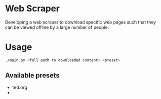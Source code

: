 # Web Scraper

Developing a web scraper to download specific web pages such that they can be viewed offline by a large number of people.

# Usage
```bash
./main.py <full path to downloaded content> <preset>
```

## Available presets
- ted.org
- 